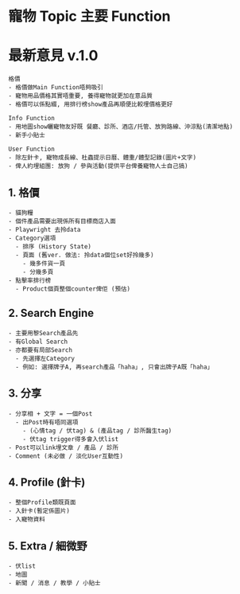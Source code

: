# 寵物 Topic 主要 Function

# 最新意見 v.1.0

```
格價
- 格價做Main Function唔夠吸引
- 寵物用品價格其實唔重要, 養得寵物就更加在意品質
- 格價可以係點綴, 用排行榜show產品再順便比較埋價格更好

Info Function
- 用地圖show曬寵物友好既 餐廳、診所、酒店/托管、放狗路線、沖涼點(清潔地點)
- 新手小貼士

User Function
- 除左針卡, 寵物成長線、杜蟲提示日曆、體重/體型記錄(圖片+文字)
- 俾人約埋組團: 放狗 / 參與活動(提供平台俾養寵物人士自己搞)

```

## 1. 格價

```
- 貓狗糧
- 個件產品需要出現係所有目標商店入面
- Playwright 去拎data
- Category選項
  - 排序 (History State)
  - 頁面 (舊ver. 做法: 拎data個位set好拎幾多)
    - 幾多件貨一頁
    - 分幾多頁
- 點擊率排行榜
  - Product個頁整個counter俾佢 (預估)
```

## 2. Search Engine

```
- 主要用黎Search產品先
- 有Global Search
- 亦都要有局部Search
  - 先選擇左Category
  - 例如: 選擇牌子A, 再search產品「haha」, 只會出牌子A既「haha」
```

## 3. 分享

```
- 分享相 + 文字 = 一個Post
  - 出Post時有唔同選項
    - (心情tag / 伏tag) & (產品tag / 診所醫生tag)
    - 伏tag trigger得多會入伏list
- Post可以link埋文章 / 產品 / 診所
- Comment (未必做 / 淡化User互動性)
```

## 4. Profile (針卡)

```
- 整個Profile類既頁面
- 入針卡(暫定係圖片)
- 入寵物資料
```

## 5. Extra / 細微野

```
- 伏list
- 地圖
- 新聞 / 消息 / 教學 / 小貼士
```
